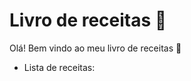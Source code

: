# Livro de receitas :cake:

Olá! Bem vindo ao meu livro de receitas :shallow_pan_of_food:

- Lista de receitas:

